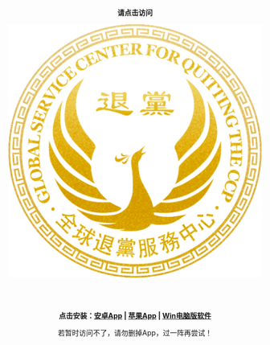 <p align="center"><b>请点击访问</b></p>
<div style="width:100%;"><p align="center"><a href="https://tuidang.ga/"><img src="https://github.com/JohnChen201502/TD/blob/main/td-logo.png?raw=true"/></a></p></div>
</br>
</br>
<p align="center"><b>点击安装：<a href="https://tuidang.ga/wp-content/uploads/2022/09/%E3%80%90%E5%85%A8%E7%90%83%E9%80%80%E5%85%9A%E6%9C%8D%E5%8A%A1%E4%B8%AD%E5%BF%83%E3%80%91%E5%AE%89%E5%8D%93%E7%89%881.0.apk">安卓App</a> | <a href="https://tuidang.ga/wp-content/uploads/2022/10/webclip-tuidang/install.html">苹果App</a> | <a href="https://tuidang.ga/wp-content/uploads/2022/09/%E3%80%90%E5%85%A8%E7%90%83%E9%80%80%E5%85%9A%E6%9C%8D%E5%8A%A1%E4%B8%AD%E5%BF%83%E3%80%91PC%E7%89%88.zip">Win电脑版软件</a>
</b></p>
<p align="center">若暂时访问不了，请勿删掉App，过一阵再尝试！</p>


